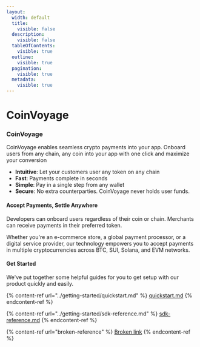 ```yaml
---
layout:
  width: default
  title:
    visible: false
  description:
    visible: false
  tableOfContents:
    visible: true
  outline:
    visible: true
  pagination:
    visible: true
  metadata:
    visible: true
---
```


# CoinVoyage

### CoinVoyage

CoinVoyage enables seamless crypto payments into your app. Onboard users from any chain, any coin into your app with one click and maximize your conversion

* **Intuitive**: Let your customers user any token on any chain
* **Fast**: Payments complete in seconds
* **Simple**: Pay in a single step from any wallet
* **Secure**: No extra counterparties. CoinVoyage never holds user funds.



#### Accept Payments, Settle Anywhere

Developers can onboard users regardless of their coin or chain. Merchants can receive payments in their preferred token.&#x20;

Whether you're an e-commerce store, a global payment processor, or a digital service provider, our technology empowers you to accept payments in multiple cryptocurrencies across BTC, SUI, Solana, and EVM networks.&#x20;



#### Get Started

We've put together some helpful guides for you to get setup with our product quickly and easily.

{% content-ref url="../getting-started/quickstart.md" %}
[quickstart.md](../getting-started/quickstart.md)
{% endcontent-ref %}

{% content-ref url="../getting-started/sdk-reference.md" %}
[sdk-reference.md](../getting-started/sdk-reference.md)
{% endcontent-ref %}

{% content-ref url="broken-reference" %}
[Broken link](broken-reference)
{% endcontent-ref %}
